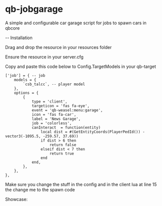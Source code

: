 # qb-jobgarage
A simple and configurable car garage script for jobs to spawn cars in qbcore


-- Installation 

Drag and drop the resource in your resources folder

Ensure the resource in your server.cfg

Copy and paste this code below to Config.TargetModels in your qb-target

    ['job'] = { -- job
		models = {
		    `csb_talcc`, -- player model
		},
		options = {
            {
                type = 'client',
                targeticon = 'fas fa-eye',
            	event = 'qb-weasel:menu:garage', 
                icon = 'fas fa-car',
				label = 'News Garage',
                job = 'colorless',
                canInteract  = function(entity)
                    local dist = #(GetEntityCoords(PlayerPedId()) - vector3(-1095.5, -259.57, 37.69))
                    if dist > 6 then
                        return false
                    elseif dist < 7 then
                        return true
                    end
                end,
            },
		},
	},
 
 Make sure you change the stuff in the config and in the client lua at line 15 the change me to the spawn code
 
 Showcase:
 
